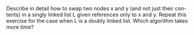 Describe in detail how to swap two nodes x and y (and not just their con-
tents) in a singly linked list L given references only to x and y. Repeat
this exercise for the case when L is a doubly linked list. Which algorithm
takes more time?